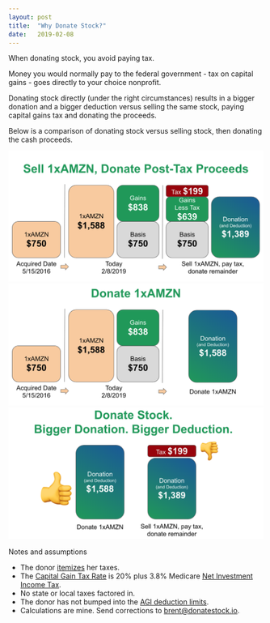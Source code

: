 ```yaml
---
layout: post
title:  "Why Donate Stock?"
date:   2019-02-08
---
```


When donating stock, you avoid paying tax.

Money you would normally pay to the federal government - tax on capital gains - goes directly to your choice nonprofit.

Donating stock directly (under the right circumstances) results in a bigger donation and a bigger deduction versus selling the same stock, paying capital gains tax and donating the proceeds.

Below is a comparison of donating stock versus selling stock, then donating the cash proceeds.

<img src="/img/why-donate-stock/sell-then-donate.png" alt="An illustration of selling stock then donating the proceeds after paying tax. I highlight in red the tax that must be paid to the federal government.">

<img src="/img/why-donate-stock/donate-directly.png" alt="An illustration of donating stock directly.">

<img src="/img/why-donate-stock/comparison.png" alt="I summarize the two methods of donating - selling stock then donating the proceeds versus donating the stock directly - succinctly with a thumbs up next to donating stock.">

Notes and assumptions
+ The donor [itemizes](https://www.irs.gov/taxtopics/tc501) her taxes.
+ The [Capital Gain Tax Rate](https://www.irs.gov/taxtopics/tc409) is 20% plus 3.8% Medicare [Net Investment Income Tax](https://www.irs.gov/newsroom/questions-and-answers-on-the-net-investment-income-tax).
+ No state or local taxes factored in.
+ The donor has not bumped into the [AGI deduction limits](https://www.irs.gov/charities-non-profits/charitable-organizations/charitable-contribution-deductions).
+ Calculations are mine. Send corrections to <brent@donatestock.io>.